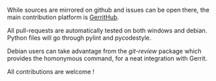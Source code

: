 While sources are mirrored on github and issues can be open there, the main
contribution platform is
[GerritHub](https://review.gerrithub.io/admin/repos/mmlabs-mindmaze/mmpack).

All pull-requests are automatically tested on both windows and debian.  Python
files will go through pylint and pycodestyle.

Debian users can take advantage from the _git-review_ package which provides
the homonymous command, for a neat integration with Gerrit.

All contributions are welcome !

